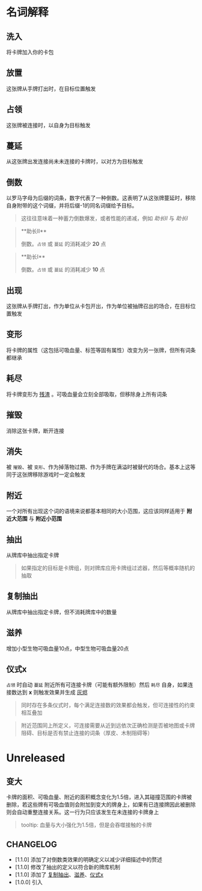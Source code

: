 # 名词解释

## 洗入

将卡牌加入你的卡包

## 放置

这张牌从手牌打出时，在目标位置触发

## 占领

这张牌被连接时，以自身为目标触发

## 蔓延

从这张牌出发连接尚未未连接的卡牌时，以对方为目标触发

## 倒数

以罗马字母为后缀的词条，数字代表了一种倒数。这表明了从这张牌蔓延时，移除自身附带的这个词缀，并将后缀-1的同名词缀给予目标。

> 这往往意味着一种蓄力倒数爆发，或者性能的递减，例如 *助长II* 与 *助长I*

<blockquote>
**助长II**

倒数。`占领` 或 `蔓延` 的消耗减少 **20** 点
</blockquote>

<blockquote>
**助长I**

倒数。`占领` 或 `蔓延` 的消耗减少 **10** 点
</blockquote>

## 出现

这张牌从手牌打出，作为单位从卡包开出，作为单位被抽牌召出的场合，在目标位置触发

## 变形

将卡牌的属性（这包括可吸血量、标签等固有属性）改变为另一张牌，但所有词条都继承

## 耗尽

将卡牌变形为 [残渣](卡牌/残渣.md) 。可吸血量会立刻全部吸取，但移除身上所有词条

## 摧毁

消除这张卡牌，断开连接

## 消失

被 `摧毁`、被 `变形`、作为掉落物过期、作为手牌在满溢时被替代的场合。基本上这等同于这张牌移除游戏时一定会触发

## 附近

一个对所有出现这个词的语境来说都基本相同的大小范围，这应该同样适用于 **附近大范围** 与 **附近小范围**

## 抽出

从牌库中抽出指定卡牌

> 如果指定的目标是卡牌组，则对牌库应用卡牌组过滤器，然后等概率随机的抽取

## 复制抽出

从牌库中抽出指定卡牌，但不消耗牌库中的数量

## 滋养

增加小型生物可吸血量10点，中型生物可吸血量20点

## 仪式x

`占领` 时自动 `蔓延` 附近所有可连接卡牌（可能有额外限制）然后 `耗尽` 自身，如果连接数达到 **x** 则触发效果并生成 [灰烬](卡牌/灰烬.md)

> 同时存在多条仪式时，每个满足连接数的效果都会触发，但可连接性的约束相互叠加

> 附近范围同上所定义，可连接需要从近到远依次正确检测是否被地图或卡牌阻碍、目标是否有禁止连接的词条（厚皮、木制阻碍等）


# Unreleased

## 变大

卡牌的面积、可吸血量、附近的面积概念变化为1.5倍，进入其碰撞范围的卡牌被删除，若这些牌有可吸血值则会附加到变大的牌身上，如果有已连接牌因此被删除则会自动重整连接关系。这一行为只应该发生在未连接的卡牌身上

> tooltip: 血量与大小强化为1.5倍，但是会吞噬接触的卡牌

## CHANGELOG

- [1.1.0] 添加了对倒数类效果的明确定义以减少详细描述中的赘述
- [1.1.0] 修改了抽出的定义以符合新的牌库机制
- [1.1.0] 添加了 [复制抽出](#复制抽出)、[滋养](#滋养)、[仪式x](#仪式x)
- [1.0.0] 引入
